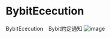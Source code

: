 # BybitEcecution
BybitEcecution　Bybit約定通知
![image](https://user-images.githubusercontent.com/43275193/82142388-fdcf3700-9876-11ea-91dc-b05227da5127.png)  
